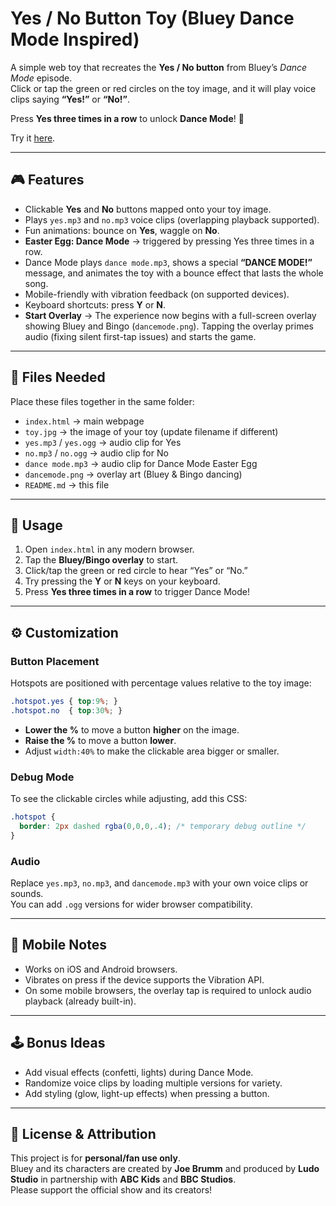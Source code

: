 # Yes / No Button Toy (Bluey Dance Mode Inspired)

A simple web toy that recreates the **Yes / No button** from Bluey’s *Dance Mode* episode.  
Click or tap the green or red circles on the toy image, and it will play voice clips saying **“Yes!”** or **“No!”**.

Press **Yes three times in a row** to unlock **Dance Mode**! 🎉

Try it [here](https://drs-az.github.io/Yes-No-Button/).

---

## 🎮 Features
- Clickable **Yes** and **No** buttons mapped onto your toy image.
- Plays `yes.mp3` and `no.mp3` voice clips (overlapping playback supported).
- Fun animations: bounce on **Yes**, waggle on **No**.
- **Easter Egg: Dance Mode** → triggered by pressing Yes three times in a row.
- Dance Mode plays `dance mode.mp3`, shows a special **“DANCE MODE!”** message, and animates the toy with a bounce effect that lasts the whole song.
- Mobile-friendly with vibration feedback (on supported devices).
- Keyboard shortcuts: press **Y** or **N**.
- **Start Overlay** → The experience now begins with a full-screen overlay showing Bluey and Bingo (`dancemode.png`). Tapping the overlay primes audio (fixing silent first-tap issues) and starts the game.

---

## 📂 Files Needed
Place these files together in the same folder:
- `index.html` → main webpage
- `toy.jpg` → the image of your toy (update filename if different)
- `yes.mp3` / `yes.ogg` → audio clip for Yes
- `no.mp3` / `no.ogg` → audio clip for No
- `dance mode.mp3` → audio clip for Dance Mode Easter Egg
- `dancemode.png` → overlay art (Bluey & Bingo dancing)
- `README.md` → this file

---

## 🚀 Usage
1. Open `index.html` in any modern browser.
2. Tap the **Bluey/Bingo overlay** to start.
3. Click/tap the green or red circle to hear “Yes” or “No.”
4. Try pressing the **Y** or **N** keys on your keyboard.
5. Press **Yes three times in a row** to trigger Dance Mode!

---

## ⚙️ Customization

### Button Placement
Hotspots are positioned with percentage values relative to the toy image:
```css
.hotspot.yes { top:9%; }
.hotspot.no  { top:30%; }
```

- **Lower the %** to move a button **higher** on the image.
- **Raise the %** to move a button **lower**.
- Adjust `width:40%` to make the clickable area bigger or smaller.

### Debug Mode
To see the clickable circles while adjusting, add this CSS:
```css
.hotspot {
  border: 2px dashed rgba(0,0,0,.4); /* temporary debug outline */
}
```

### Audio
Replace `yes.mp3`, `no.mp3`, and `dancemode.mp3` with your own voice clips or sounds.  
You can add `.ogg` versions for wider browser compatibility.

---

## 📱 Mobile Notes
- Works on iOS and Android browsers.
- Vibrates on press if the device supports the Vibration API.
- On some mobile browsers, the overlay tap is required to unlock audio playback (already built-in).

---

## 🕹️ Bonus Ideas
- Add visual effects (confetti, lights) during Dance Mode.
- Randomize voice clips by loading multiple versions for variety.
- Add styling (glow, light-up effects) when pressing a button.

---

## 📜 License & Attribution
This project is for **personal/fan use only**.  
Bluey and its characters are created by **Joe Brumm** and produced by **Ludo Studio** in partnership with **ABC Kids** and **BBC Studios**.  
Please support the official show and its creators!  
